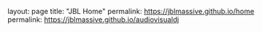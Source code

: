 layout: page
title: "JBL Home"
permalink: https://jblmassive.github.io/home
permalink: https://jblmassive.github.io/audiovisualdj

